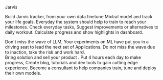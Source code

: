 Jarvis

Build Jarvis tracker, from your own data finetune  Mixtral model and track your life goals.
Everyday the system should help to train to reach your milestones. 
Check everyday tasks,
Suggest improvements or alternatives to daily workout. 
Calculate progress and show highlights in dashboard. 


Don't miss the wave of LLM, 
Your experiments on ML have put you in a driving seat to lead the next set of Applications. Do not miss the wave due to inaction,  take the risk and work hard.  
Bring solution and sell your product . Put 4 hours each day to make progress, 
Create blog,  tutorials and dev tools to gain cutting edge experience.  Become a consultant to help companies train,  tune and deploy their own models.